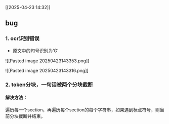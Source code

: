 [[2025-04-23 14:32]]
## bug

### 1. ocr识别错误

- 原文中的句号识别为‘G’

![[Pasted image 20250423143353.png]]
  
![[Pasted image 20250423143316.png]]
### 2. token分块，一句话被两个分块截断
#### 解决方法：
遍历每一个section，再遍历每个section的每个字符串，如果遇到标点符号，则当前分块截断并结束。